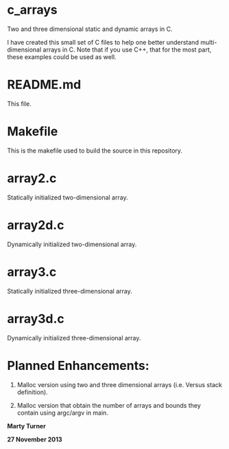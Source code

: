 c_arrays
========

Two and three dimensional static and dynamic arrays in C.

I have created this small set of C files to help one better understand multi-dimensional arrays in C. Note that if you use C++, that for the most part, these examples could be used as well. 

README.md
=========

This file.

Makefile
========

This is the makefile used to build the source in this repository.

array2.c
======

Statically initialized two-dimensional array.

array2d.c
=======

Dynamically initialized two-dimensional array.

array3.c
======

Statically initialized three-dimensional array.

array3d.c
=======

Dynamically initialized three-dimensional array.

Planned Enhancements:
=====================

1. Malloc version using two and three dimensional arrays (i.e. Versus stack definition).

2. Malloc version that obtain the number of arrays and bounds they contain using argc/argv in main. 

**Marty Turner**

**27 November 2013**

